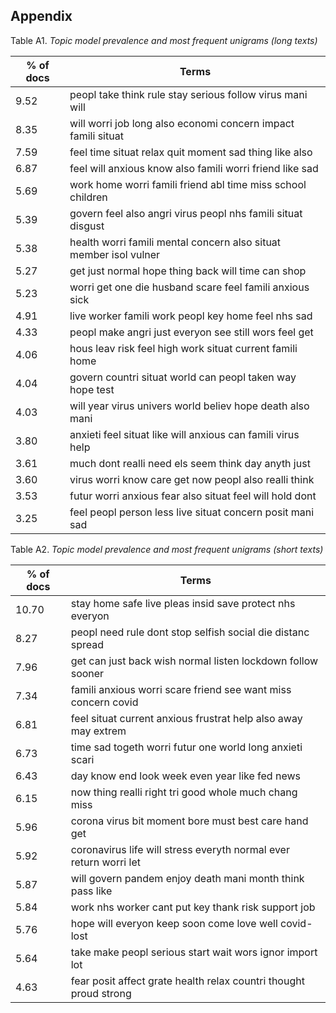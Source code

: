 ## Appendix

Table A1. _Topic model prevalence and most frequent unigrams (long texts)_

| % of docs 	| Terms                                                             	|
|-----------	|-------------------------------------------------------------------	|
| 9.52      	| peopl take think rule stay serious follow virus mani will         	|
| 8.35      	| will worri job long also economi concern impact famili situat     	|
| 7.59      	| feel time situat relax quit moment sad thing like also            	|
| 6.87      	| feel will anxious know also famili worri friend like sad          	|
| 5.69      	| work home worri famili friend abl time miss school children       	|
| 5.39      	| govern feel also angri virus peopl nhs famili situat disgust      	|
| 5.38      	| health worri famili mental concern also situat member isol vulner 	|
| 5.27      	| get just normal hope thing back will time can shop                	|
| 5.23      	| worri get one die husband scare feel famili anxious sick          	|
| 4.91      	| live worker famili work peopl key home feel nhs sad               	|
| 4.33      	| peopl make angri just everyon see still wors feel get             	|
| 4.06      	| hous leav risk feel high work situat current famili home          	|
| 4.04      	| govern countri situat world can peopl taken way hope test         	|
| 4.03      	| will year virus univers world believ hope death also mani         	|
| 3.80      	| anxieti feel situat like will anxious can famili virus help       	|
| 3.61      	| much dont realli need els seem think day anyth just               	|
| 3.60      	| virus worri know care get now peopl also realli think             	|
| 3.53      	| futur worri anxious fear also situat feel will hold dont          	|
| 3.25      	| feel peopl person less live situat concern posit mani sad         	|



Table A2. _Topic model prevalence and most frequent unigrams (short texts)_

| % of docs 	| Terms                                                             	|
|-----------	|-------------------------------------------------------------------	|
| 10.70     	| stay home safe live pleas insid save protect nhs everyon          	|
| 8.27      	| peopl need rule dont stop selfish social die distanc spread       	|
| 7.96      	| get can just back wish normal listen lockdown follow sooner       	|
| 7.34      	| famili anxious worri scare friend see want miss concern covid     	|
| 6.81      	| feel situat current anxious frustrat help also away may extrem    	|
| 6.73      	| time sad togeth worri futur one world long anxieti scari          	|
| 6.43      	| day know end look week even year like fed news                    	|
| 6.15      	| now thing realli right tri good whole much chang miss             	|
| 5.96      	| corona virus bit moment bore must best care hand get              	|
| 5.92      	| coronavirus life will stress everyth normal ever return worri let 	|
| 5.87      	| will govern pandem enjoy death mani month think pass like         	|
| 5.84      	| work nhs worker cant put key thank risk support job               	|
| 5.76      	| hope will everyon keep soon come love well covid- lost            	|
| 5.64      	| take make peopl serious start wait wors ignor import lot          	|
| 4.63      	| fear posit affect grate health relax countri thought proud strong 	|


